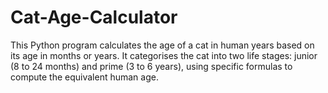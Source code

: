 # Cat-Age-Calculator
This Python program calculates the age of a cat in human years based on its age in months or years. It categorises the cat into two life stages: junior (8 to 24 months) and prime (3 to 6 years), using specific formulas to compute the equivalent human age.

